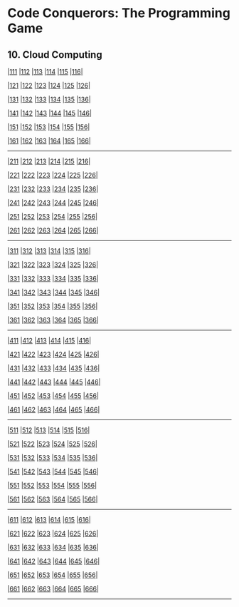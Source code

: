 # Code Conquerors: The Programming Game

## 10. Cloud Computing

|[111](#111) |[112](#112) |[113](#113) |[114](#114) |[115](#115) |[116](#116)|

|[121](#121) |[122](#123) |[123](#123) |[124](#124) |[125](#125) |[126](#126)|

|[131](#131) |[132](#133) |[133](#133) |[134](#134) |[135](#135) |[136](#136)|

|[141](#141) |[142](#143) |[143](#143) |[144](#144) |[145](#145) |[146](#146)|

|[151](#151) |[152](#153) |[153](#153) |[154](#154) |[155](#155) |[156](#156)|

|[161](#161) |[162](#163) |[163](#163) |[164](#164) |[165](#165) |[166](#166)|

-------------------

|[211](#211) |[212](#212) |[213](#213) |[214](#214) |[215](#215) |[216](#216)|

|[221](#221) |[222](#223) |[223](#223) |[224](#224) |[225](#225) |[226](#226)|

|[231](#231) |[232](#233) |[233](#233) |[234](#234) |[235](#235) |[236](#236)|

|[241](#241) |[242](#243) |[243](#243) |[244](#244) |[245](#245) |[246](#246)|

|[251](#251) |[252](#253) |[253](#253) |[254](#254) |[255](#255) |[256](#256)|

|[261](#261) |[262](#263) |[263](#263) |[264](#264) |[265](#265) |[266](#266)|

-------------------

|[311](#311) |[312](#312) |[313](#313) |[314](#314) |[315](#315) |[316](#316)|

|[321](#321) |[322](#323) |[323](#323) |[324](#324) |[325](#325) |[326](#326)|

|[331](#331) |[332](#333) |[333](#333) |[334](#334) |[335](#335) |[336](#336)|

|[341](#341) |[342](#343) |[343](#343) |[344](#344) |[345](#345) |[346](#346)|

|[351](#351) |[352](#353) |[353](#353) |[354](#354) |[355](#355) |[356](#356)|

|[361](#361) |[362](#363) |[363](#363) |[364](#364) |[365](#365) |[366](#366)|

-------------------

|[411](#411) |[412](#412) |[413](#413) |[414](#414) |[415](#415) |[416](#416)|

|[421](#421) |[422](#423) |[423](#423) |[424](#424) |[425](#425) |[426](#426)|

|[431](#431) |[432](#433) |[433](#433) |[434](#434) |[435](#435) |[436](#436)|

|[441](#441) |[442](#443) |[443](#443) |[444](#444) |[445](#445) |[446](#446)|

|[451](#451) |[452](#453) |[453](#453) |[454](#454) |[455](#455) |[456](#456)|

|[461](#461) |[462](#463) |[463](#463) |[464](#464) |[465](#465) |[466](#466)|

-------------------

|[511](#511) |[512](#512) |[513](#513) |[514](#514) |[515](#515) |[516](#516)|

|[521](#521) |[522](#523) |[523](#523) |[524](#524) |[525](#525) |[526](#526)|

|[531](#531) |[532](#533) |[533](#533) |[534](#534) |[535](#535) |[536](#536)|

|[541](#541) |[542](#543) |[543](#543) |[544](#544) |[545](#545) |[546](#546)|

|[551](#551) |[552](#553) |[553](#553) |[554](#554) |[555](#555) |[556](#556)|

|[561](#561) |[562](#563) |[563](#563) |[564](#564) |[565](#565) |[566](#566)|

-------------------

|[611](#611) |[612](#612) |[613](#613) |[614](#614) |[615](#615) |[616](#616)|

|[621](#621) |[622](#623) |[623](#623) |[624](#624) |[625](#625) |[626](#626)|

|[631](#631) |[632](#633) |[633](#633) |[634](#634) |[635](#635) |[636](#636)|

|[641](#641) |[642](#643) |[643](#643) |[644](#644) |[645](#645) |[646](#646)|

|[651](#651) |[652](#653) |[653](#653) |[654](#654) |[655](#655) |[656](#656)|

|[661](#661) |[662](#663) |[663](#663) |[664](#664) |[665](#665) |[666](#666)|

-------------------
